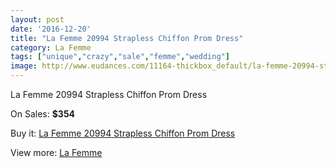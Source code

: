 ```yaml
---
layout: post
date: '2016-12-20'
title: "La Femme 20994 Strapless Chiffon Prom Dress"
category: La Femme
tags: ["unique","crazy","sale","femme","wedding"]
image: http://www.eudances.com/11164-thickbox_default/la-femme-20994-strapless-chiffon-prom-dress.jpg
---
```

La Femme 20994 Strapless Chiffon Prom Dress

On Sales: **$354**
<a href="https://www.eudances.com/en/la-femme/3560-la-femme-20994-strapless-chiffon-prom-dress.html"><amp-img layout="responsive" width="600" height="600" src="//www.eudances.com/11164-thickbox_default/la-femme-20994-strapless-chiffon-prom-dress.jpg" alt="La Femme 20994 Strapless Chiffon Prom Dress 0" /></a>
<a href="https://www.eudances.com/en/la-femme/3560-la-femme-20994-strapless-chiffon-prom-dress.html"><amp-img layout="responsive" width="600" height="600" src="//www.eudances.com/11166-thickbox_default/la-femme-20994-strapless-chiffon-prom-dress.jpg" alt="La Femme 20994 Strapless Chiffon Prom Dress 1" /></a>
<a href="https://www.eudances.com/en/la-femme/3560-la-femme-20994-strapless-chiffon-prom-dress.html"><amp-img layout="responsive" width="600" height="600" src="//www.eudances.com/11165-thickbox_default/la-femme-20994-strapless-chiffon-prom-dress.jpg" alt="La Femme 20994 Strapless Chiffon Prom Dress 2" /></a>

Buy it: [La Femme 20994 Strapless Chiffon Prom Dress](https://www.eudances.com/en/la-femme/3560-la-femme-20994-strapless-chiffon-prom-dress.html "La Femme 20994 Strapless Chiffon Prom Dress")

View more: [La Femme](https://www.eudances.com/en/72-La-Femme "La Femme")